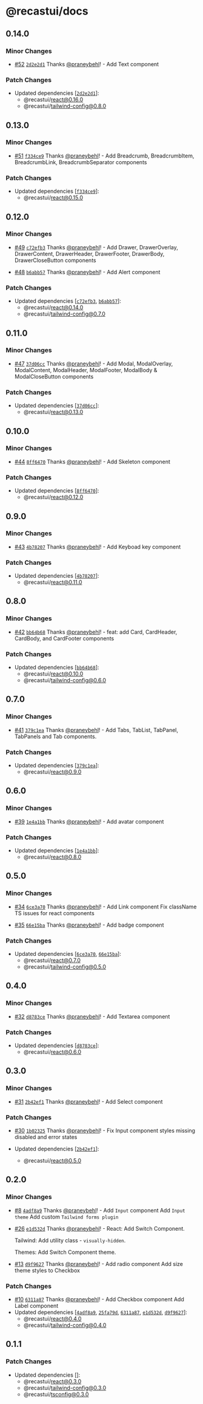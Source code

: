 # @recastui/docs

## 0.14.0

### Minor Changes

- [#52](https://github.com/seed-blocks/recastui/pull/52) [`2d2e2d1`](https://github.com/seed-blocks/recastui/commit/2d2e2d1e89bfaed637e0ae74cc532c078c869421) Thanks [@praneybehl](https://github.com/praneybehl)! - Add Text component

### Patch Changes

- Updated dependencies [[`2d2e2d1`](https://github.com/seed-blocks/recastui/commit/2d2e2d1e89bfaed637e0ae74cc532c078c869421)]:
  - @recastui/react@0.16.0
  - @recastui/tailwind-config@0.8.0

## 0.13.0

### Minor Changes

- [#51](https://github.com/seed-blocks/recastui/pull/51) [`f334ce9`](https://github.com/seed-blocks/recastui/commit/f334ce96decf4c8a9dab34f4dc73b4fe714d44c9) Thanks [@praneybehl](https://github.com/praneybehl)! - Add Breadcrumb, BreadcrumbItem, BreadcrumbLink, BreadcrumbSeparator components

### Patch Changes

- Updated dependencies [[`f334ce9`](https://github.com/seed-blocks/recastui/commit/f334ce96decf4c8a9dab34f4dc73b4fe714d44c9)]:
  - @recastui/react@0.15.0

## 0.12.0

### Minor Changes

- [#49](https://github.com/seed-blocks/recastui/pull/49) [`c72efb3`](https://github.com/seed-blocks/recastui/commit/c72efb3c02796f005de67bdbb8657fd9bb7f02ed) Thanks [@praneybehl](https://github.com/praneybehl)! - Add Drawer, DrawerOverlay, DrawerContent, DrawerHeader, DrawerFooter, DrawerBody, DrawerCloseButton components

- [#48](https://github.com/seed-blocks/recastui/pull/48) [`b6abb57`](https://github.com/seed-blocks/recastui/commit/b6abb575234c6308dea8056ceff2c670d006f4ab) Thanks [@praneybehl](https://github.com/praneybehl)! - Add Alert component

### Patch Changes

- Updated dependencies [[`c72efb3`](https://github.com/seed-blocks/recastui/commit/c72efb3c02796f005de67bdbb8657fd9bb7f02ed), [`b6abb57`](https://github.com/seed-blocks/recastui/commit/b6abb575234c6308dea8056ceff2c670d006f4ab)]:
  - @recastui/react@0.14.0
  - @recastui/tailwind-config@0.7.0

## 0.11.0

### Minor Changes

- [#47](https://github.com/seed-blocks/recastui/pull/47) [`37d06cc`](https://github.com/seed-blocks/recastui/commit/37d06cc68446884ee9f9d0358def2470b39e9cba) Thanks [@praneybehl](https://github.com/praneybehl)! - Add Modal, ModalOverlay, ModalContent, ModalHeader, ModalFooter, ModalBody & ModalCloseButton components

### Patch Changes

- Updated dependencies [[`37d06cc`](https://github.com/seed-blocks/recastui/commit/37d06cc68446884ee9f9d0358def2470b39e9cba)]:
  - @recastui/react@0.13.0

## 0.10.0

### Minor Changes

- [#44](https://github.com/seed-blocks/recastui/pull/44) [`8ff6470`](https://github.com/seed-blocks/recastui/commit/8ff6470d89eefdfa460e2775e69b8af71a9c492e) Thanks [@praneybehl](https://github.com/praneybehl)! - Add Skeleton component

### Patch Changes

- Updated dependencies [[`8ff6470`](https://github.com/seed-blocks/recastui/commit/8ff6470d89eefdfa460e2775e69b8af71a9c492e)]:
  - @recastui/react@0.12.0

## 0.9.0

### Minor Changes

- [#43](https://github.com/seed-blocks/recastui/pull/43) [`4b78207`](https://github.com/seed-blocks/recastui/commit/4b782070505ff59a231ac3e246aa1da19b36507a) Thanks [@praneybehl](https://github.com/praneybehl)! - Add Keyboad key component

### Patch Changes

- Updated dependencies [[`4b78207`](https://github.com/seed-blocks/recastui/commit/4b782070505ff59a231ac3e246aa1da19b36507a)]:
  - @recastui/react@0.11.0

## 0.8.0

### Minor Changes

- [#42](https://github.com/seed-blocks/recastui/pull/42) [`bb64b68`](https://github.com/seed-blocks/recastui/commit/bb64b689a2e1818d8be01abfffeb43e49888b610) Thanks [@praneybehl](https://github.com/praneybehl)! - feat: add Card, CardHeader, CardBody, and CardFooter components

### Patch Changes

- Updated dependencies [[`bb64b68`](https://github.com/seed-blocks/recastui/commit/bb64b689a2e1818d8be01abfffeb43e49888b610)]:
  - @recastui/react@0.10.0
  - @recastui/tailwind-config@0.6.0

## 0.7.0

### Minor Changes

- [#41](https://github.com/seed-blocks/recastui/pull/41) [`379c1ea`](https://github.com/seed-blocks/recastui/commit/379c1ea0b4d1e801b9af943e94af96e887b8ba5b) Thanks [@praneybehl](https://github.com/praneybehl)! - Add Tabs, TabList, TabPanel, TabPanels and Tab components.

### Patch Changes

- Updated dependencies [[`379c1ea`](https://github.com/seed-blocks/recastui/commit/379c1ea0b4d1e801b9af943e94af96e887b8ba5b)]:
  - @recastui/react@0.9.0

## 0.6.0

### Minor Changes

- [#39](https://github.com/seed-blocks/recastui/pull/39) [`1e4a1bb`](https://github.com/seed-blocks/recastui/commit/1e4a1bb4db3768863642e538bb533a76f4932288) Thanks [@praneybehl](https://github.com/praneybehl)! - Add avatar component

### Patch Changes

- Updated dependencies [[`1e4a1bb`](https://github.com/seed-blocks/recastui/commit/1e4a1bb4db3768863642e538bb533a76f4932288)]:
  - @recastui/react@0.8.0

## 0.5.0

### Minor Changes

- [#34](https://github.com/seed-blocks/recastui/pull/34) [`6ce3a70`](https://github.com/seed-blocks/recastui/commit/6ce3a707cf89d15849537c37609b564c1ffced56) Thanks [@praneybehl](https://github.com/praneybehl)! - Add Link component Fix className TS issues for react components

- [#35](https://github.com/seed-blocks/recastui/pull/35) [`66e15ba`](https://github.com/seed-blocks/recastui/commit/66e15ba6ca1b67fd3ccf6ee5c72141a0d83d2790) Thanks [@praneybehl](https://github.com/praneybehl)! - Add badge component

### Patch Changes

- Updated dependencies [[`6ce3a70`](https://github.com/seed-blocks/recastui/commit/6ce3a707cf89d15849537c37609b564c1ffced56), [`66e15ba`](https://github.com/seed-blocks/recastui/commit/66e15ba6ca1b67fd3ccf6ee5c72141a0d83d2790)]:
  - @recastui/react@0.7.0
  - @recastui/tailwind-config@0.5.0

## 0.4.0

### Minor Changes

- [#32](https://github.com/seed-blocks/recastui/pull/32) [`d8783ce`](https://github.com/seed-blocks/recastui/commit/d8783ce6868d8b14689d79a8ff43d8b6c8c7ed56) Thanks [@praneybehl](https://github.com/praneybehl)! - Add Textarea component

### Patch Changes

- Updated dependencies [[`d8783ce`](https://github.com/seed-blocks/recastui/commit/d8783ce6868d8b14689d79a8ff43d8b6c8c7ed56)]:
  - @recastui/react@0.6.0

## 0.3.0

### Minor Changes

- [#31](https://github.com/seed-blocks/recastui/pull/31) [`2b42ef1`](https://github.com/seed-blocks/recastui/commit/2b42ef1a729bf86ed5378a5adcded853d2871f43) Thanks [@praneybehl](https://github.com/praneybehl)! - Add Select component

### Patch Changes

- [#30](https://github.com/seed-blocks/recastui/pull/30) [`1b02325`](https://github.com/seed-blocks/recastui/commit/1b02325b87d0ccd6f90f5691d976691d668f1bab) Thanks [@praneybehl](https://github.com/praneybehl)! - Fix Input component styles missing disabled and error states

- Updated dependencies [[`2b42ef1`](https://github.com/seed-blocks/recastui/commit/2b42ef1a729bf86ed5378a5adcded853d2871f43)]:
  - @recastui/react@0.5.0

## 0.2.0

### Minor Changes

- [#8](https://github.com/seed-blocks/recastui/pull/8) [`4adf8a9`](https://github.com/seed-blocks/recastui/commit/4adf8a9c42cc876a1bfc24015c1484dee095dbe0) Thanks [@praneybehl](https://github.com/praneybehl)! - Add `Input` component Add `Input theme` Add custom `Tailwind forms plugin`

- [#26](https://github.com/seed-blocks/recastui/pull/26) [`e1d532d`](https://github.com/seed-blocks/recastui/commit/e1d532d82fbd7d228e041c73cc52d00ffa542039) Thanks [@praneybehl](https://github.com/praneybehl)! - React: Add Switch Component.

  Tailwind: Add utility class - `visually-hidden`.

  Themes: Add Switch Component theme.

- [#13](https://github.com/seed-blocks/recastui/pull/13) [`d9f9627`](https://github.com/seed-blocks/recastui/commit/d9f96278deac6bd183561a3d178d64db10fea01e) Thanks [@praneybehl](https://github.com/praneybehl)! - Add radio component Add size theme styles to Checkbox

### Patch Changes

- [#10](https://github.com/seed-blocks/recastui/pull/10) [`6311a87`](https://github.com/seed-blocks/recastui/commit/6311a872f47c103d618e141d55b017e85ff4f1bc) Thanks [@praneybehl](https://github.com/praneybehl)! - Add Checkbox component Add Label component
- Updated dependencies [[`4adf8a9`](https://github.com/seed-blocks/recastui/commit/4adf8a9c42cc876a1bfc24015c1484dee095dbe0), [`25fa79d`](https://github.com/seed-blocks/recastui/commit/25fa79d478e575ea027ffde1ff019216558aec79), [`6311a87`](https://github.com/seed-blocks/recastui/commit/6311a872f47c103d618e141d55b017e85ff4f1bc), [`e1d532d`](https://github.com/seed-blocks/recastui/commit/e1d532d82fbd7d228e041c73cc52d00ffa542039), [`d9f9627`](https://github.com/seed-blocks/recastui/commit/d9f96278deac6bd183561a3d178d64db10fea01e)]:
  - @recastui/react@0.4.0
  - @recastui/tailwind-config@0.4.0

## 0.1.1

### Patch Changes

- Updated dependencies []:
  - @recastui/react@0.3.0
  - @recastui/tailwind-config@0.3.0
  - @recastui/tsconfig@0.3.0
